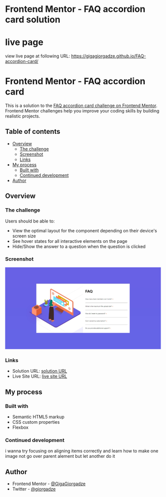 # Frontend Mentor - FAQ accordion card solution
# live page
view live page at following URL: https://gigagiorgadze.github.io/FAQ-accordion-card/

# Frontend Mentor - FAQ accordion card

This is a solution to the [FAQ accordion card challenge on Frontend Mentor](https://www.frontendmentor.io/challenges/faq-accordion-card-XlyjD0Oam). Frontend Mentor challenges help you improve your coding skills by building realistic projects. 

## Table of contents

- [Overview](#overview)
  - [The challenge](#the-challenge)
  - [Screenshot](#screenshot)
  - [Links](#links)
- [My process](#my-process)
  - [Built with](#built-with)
  - [Continued development](#continued-development)
- [Author](#author)


## Overview

### The challenge

Users should be able to:

- View the optimal layout for the component depending on their device's screen size
- See hover states for all interactive elements on the page
- Hide/Show the answer to a question when the question is clicked

### Screenshot

![](./images/ss.jpeg)



### Links

- Solution URL: [solution URL](https://www.frontendmentor.io/solutions/htmlcssjsdom-ZxS1ih7uG)
- Live Site URL: [live site URL](https://gigagiorgadze.github.io/FAQ-accordion-card/)

## My process

### Built with

- Semantic HTML5 markup
- CSS custom properties
- Flexbox



### Continued development

i wanna try focusing on aligning items correctly and learn how to make one image not go over parent alement but let another do it 


## Author

- Frontend Mentor - [@GigaGiorgadze](https://www.frontendmentor.io/profile/GigaGiorgadzeme)
- Twitter - [@giorgadze](https://twitter.com/giorgadze_11)


